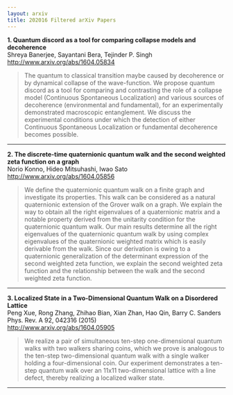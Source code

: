```yaml
---
layout: arxiv
title: 202016 Filtered arXiv Papers
---
```


**1.    Quantum discord as a tool for comparing collapse models and decoherence**  
Shreya Banerjee, Sayantani Bera, Tejinder P. Singh  
http://www.arxiv.org/abs/1604.05834  
<blockquote>
<p>
The quantum to classical transition maybe caused by decoherence or by dynamical collapse of the wave-function. We propose quantum discord as a tool for comparing and contrasting the role of a collapse model (Continuous Spontaneous Localization) and various sources of decoherence (environmental and fundamental), for an experimentally demonstrated macroscopic entanglement. We discuss the experimental conditions under which the detection of either Continuous Spontaneous Localization or fundamental decoherence becomes possible.
</p>
</blockquote>

------

**2.    The discrete-time quaternionic quantum walk and the second weighted zeta function on a graph**  
Norio Konno, Hideo Mitsuhashi, Iwao Sato  
http://www.arxiv.org/abs/1604.05856  
<blockquote>
<p>
We define the quaternionic quantum walk on a finite graph and investigate its properties. This walk can be considered as a natural quaternionic extension of the Grover walk on a graph. We explain the way to obtain all the right eigenvalues of a quaternionic matrix and a notable property derived from the unitarity condition for the quaternionic quantum walk. Our main results determine all the right eigenvalues of the quaternionic quantum walk by using complex eigenvalues of the quaternionic weighted matrix which is easily derivable from the walk. Since our derivation is owing to a quaternionic generalization of the determinant expression of the second weighted zeta function, we explain the second weighted zeta function and the relationship between the walk and the second weighted zeta function.
</p>
</blockquote>

------

**3.    Localized State in a Two-Dimensional Quantum Walk on a Disordered Lattice**  
Peng Xue, Rong Zhang, Zhihao Bian, Xian Zhan, Hao Qin, Barry C. Sanders  
Phys. Rev. A 92, 042316 (2015)  
http://www.arxiv.org/abs/1604.05905  
<blockquote>
<p>
We realize a pair of simultaneous ten-step one-dimensional quantum walks with two walkers sharing coins, which we prove is analogous to the ten-step two-dimensional quantum walk with a single walker holding a four-dimensional coin. Our experiment demonstrates a ten-step quantum walk over an 11x11 two-dimensional lattice with a line defect, thereby realizing a localized walker state.
</p>
</blockquote>

------

